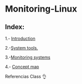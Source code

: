 # Monitoring-Linux

## Index:

1.- [Introduction](introduccion.md)

2.-[System tools.](doc.md)

3.-[Monitoring systems](sistemas.md)

4.- [Concept map](url)

Referencias
Class 👌
